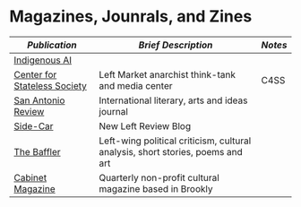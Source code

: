 
# Magazines, Jounrals, and Zines

| _Publication_                       | _Brief Description_ | _Notes_ |
| --------------- | --------------- |  --------------- |
| [Indigenous AI](https://www.indigenous-ai.net)     |    |  |
| [Center for Stateless Society](https://c4ss.org/)  | Left Market anarchist think-tank and media center | C4SS |
| [San Antonio Review](https://www.sareview.org/)  | International literary, arts and ideas journal | |
| [Side-Car](https://newleftreview.org/sidecar) | New Left Review Blog | |
| [The Baffler](https://thebaffler.com/) | Left-wing political criticism, cultural analysis, short stories, poems and art | |
| [Cabinet Magazine](https://www.cabinetmagazine.org/) | Quarterly non-profit cultural magazine based in Brookly | |
